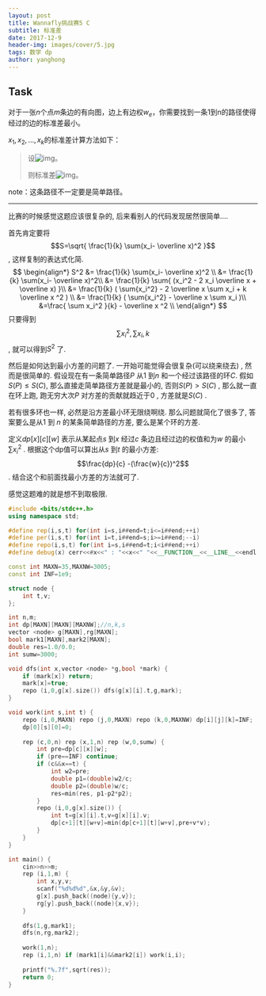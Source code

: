 ```yaml
---
layout: post
title: Wannafly挑战赛5 C
subtitle: 标准差
date: 2017-12-9
header-img: images/cover/5.jpg
tags: 数学 dp
author: yanghong
---
```



## Task

对于一张$n$个点$m$条边的有向图，边上有边权$w_e$，你需要找到一条1到n的路径使得经过的边的标准差最小。

$x_1,x_2,\dots,x_k$的标准差计算方法如下：

> 设![img](https://uploadfiles.nowcoder.com/files/20171207/301599_1512625425977_equation?tex=%5Coverline%7Bx%7D%3D%5Cfrac%201%20k%5Csum%20x_i)。
>
>则标准差![img](https://uploadfiles.nowcoder.com/files/20171207/301599_1512625436892_equation?tex=S%3D%5Csqrt%7B%5Cfrac%201%20k%5Csum%20(x_i-%5Coverline%7Bx%7D)%5E2%7D)。

note：这条路径不一定要是简单路径。

---



比赛的时候感觉这题应该很复杂的, 后来看别人的代码发现居然很简单....

首先肯定要将$$S=\sqrt{ \frac{1}{k} \sum(x_i- \overline x)^2 }$$ , 这样复制的表达式化简.
$$
\begin{align*}
S^2 &= \frac{1}{k} \sum(x_i- \overline x)^2 \\
&= \frac{1}{k} \sum(x_i- \overline x)^2\\
&= \frac{1}{k} \sum{ (x_i^2 - 2 x_i \overline x + \overline x) }\\
&= \frac{1}{k} ( \sum{x_i^2} - 2 \overline x \sum x_i + k \overline x ^2 ) \\
&= \frac{1}{k} (  \sum{x_i^2} - \overline x \sum x_i )\\
&=\frac{ \sum x_i^2 }{k} - \overline x ^2 \\
\end{align*}
$$
只要得到$$\sum x_i^2 , \sum x_i , k$$  , 就可以得到$S^2$ 了. 

然后是如何达到最小方差的问题了. 一开始可能觉得会很复杂(可以绕来绕去) , 然而是很简单的. 假设现在有一条简单路径$P$ 从$1$ 到$n$ 和一个经过该路径的环$C$. 假如$S(P) \le S(C)$, 那么直接走简单路径方差就是最小的, 否则$S(P)>S(C)$ , 那么就一直在环上跑, 跑无穷大次$P$ 对方差的贡献就趋近于$0$ , 方差就是$S(C)$ . 

若有很多环也一样, 必然是沿方差最小环无限绕啊绕. 那么问题就简化了很多了, 答案要么是从$1$ 到 $n$ 的某条简单路径的方差, 要么是某个环的方差. 

定义$dp[x][c][w]$ 表示从某起点$s$ 到$x$ 经过$c$ 条边且经过边的权值和为$w$ 的最小$\sum x_i^2$ . 根据这个dp值可以算出从$s$ 到$t$ 的最小方差: $$\frac{dp}{c} -(\frac{w}{c})^2$$  . 结合这个和前面找最小方差的方法就可了. 

感觉这题难的就是想不到取极限. 


```cpp
#include <bits/stdc++.h>
using namespace std;

#define rep(i,s,t) for(int i=s,i##end=t;i<=i##end;++i)
#define per(i,s,t) for(int i=t,i##end=s;i>=i##end;--i)
#define repo(i,s,t) for(int i=s,i##end=t;i<i##end;++i)
#define debug(x) cerr<<#x<<" : "<<x<<" "<<__FUNCTION__<<__LINE__<<endl

const int MAXN=35,MAXNW=3005;
const int INF=1e9;

struct node {
	int t,v;
};

int n,m;
int dp[MAXN][MAXN][MAXNW];//n,k,s
vector <node> g[MAXN],rg[MAXN];
bool mark1[MAXN],mark2[MAXN];
double res=1.0/0.0;
int sumw=3000;

void dfs(int x,vector <node> *g,bool *mark) {
	if (mark[x]) return;
	mark[x]=true;
	repo (i,0,g[x].size()) dfs(g[x][i].t,g,mark);
}

void work(int s,int t) {
	repo (i,0,MAXN) repo (j,0,MAXN) repo (k,0,MAXNW) dp[i][j][k]=INF;
	dp[0][s][0]=0;
	
	rep (c,0,n) rep (x,1,n) rep (w,0,sumw) {
		int pre=dp[c][x][w];
		if (pre==INF) continue;
		if (c&&x==t) {
			int w2=pre;
			double p1=(double)w2/c;
			double p2=(double)w/c;
			res=min(res, p1-p2*p2);
		}
		repo (i,0,g[x].size()) {
			int t=g[x][i].t,v=g[x][i].v;
			dp[c+1][t][w+v]=min(dp[c+1][t][w+v],pre+v*v);
		}
	}
}

int main() {
	cin>>n>>m;
	rep (i,1,m) {
		int x,y,v;
		scanf("%d%d%d",&x,&y,&v);
		g[x].push_back((node){y,v});
		rg[y].push_back((node){x,v});
	}
	
	dfs(1,g,mark1);
	dfs(n,rg,mark2);
	
	work(1,n);
	rep (i,1,n) if (mark1[i]&&mark2[i]) work(i,i);
	
	printf("%.7f",sqrt(res));
	return 0;
}
```